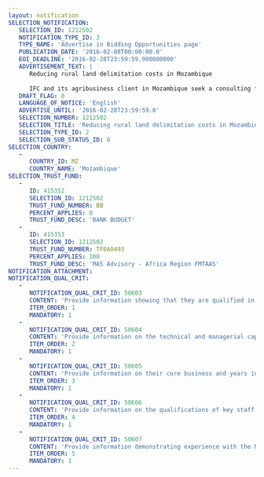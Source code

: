 ```yaml
---
layout: notification
SELECTION_NOTIFICATION: 
   SELECTION_ID: 1212502
   NOTIFICATION_TYPE_ID: 3
   TYPE_NAME: 'Advertise in Bidding Opportunities page'
   PUBLICATION_DATE: '2016-02-08T00:00:00.0'
   EOI_DEADLINE: '2016-02-28T23:59:59.900000000'
   ADVERTISEMENT_TEXT: |
      Reducing rural land delimitation costs in Mozambique
      
      IFC and its agribusiness client in Mozambique seek a consulting firm with experience in community land use planning and land delimitation in rural areas. The goal of this assignment is to demonstrate and document a low cost methodology to delimit community and individual land in rural Mozambique. This methodology should include participatory land use planning, followed by land delimitation.
   DRAFT_FLAG: 0
   LANGUAGE_OF_NOTICE: 'English'
   ADVERTISE_UNTIL: '2016-02-28T23:59:59.0'
   SELECTION_NUMBER: 1212502
   SELECTION_TITLE: 'Reducing rural land delimitation costs in Mozambique'
   SELECTION_TYPE_ID: 2
   SELECTION_SUB_STATUS_ID: 8
SELECTION_COUNTRY: 
   - 
      COUNTRY_ID: MZ
      COUNTRY_NAME: 'Mozambique'
SELECTION_TRUST_FUND: 
   - 
      ID: 415352
      SELECTION_ID: 1212502
      TRUST_FUND_NUMBER: BB
      PERCENT_APPLIES: 0
      TRUST_FUND_DESC: 'BANK BUDGET'
   - 
      ID: 415353
      SELECTION_ID: 1212502
      TRUST_FUND_NUMBER: TF0A0493
      PERCENT_APPLIES: 100
      TRUST_FUND_DESC: 'MAS Advisory - Africa Region FMTAAS'
NOTIFICATION_ATTACHMENT: 
NOTIFICATION_QUAL_CRIT: 
   - 
      NOTIFICATION_QUAL_CRIT_ID: 50603
      CONTENT: 'Provide information showing that they are qualified in the field of the assignment.'
      ITEM_ORDER: 1
      MANDATORY: 1
   - 
      NOTIFICATION_QUAL_CRIT_ID: 50604
      CONTENT: 'Provide information on the technical and managerial capabilities of the firm.'
      ITEM_ORDER: 2
      MANDATORY: 1
   - 
      NOTIFICATION_QUAL_CRIT_ID: 50605
      CONTENT: 'Provide information on their core business and years in business.'
      ITEM_ORDER: 3
      MANDATORY: 1
   - 
      NOTIFICATION_QUAL_CRIT_ID: 50606
      CONTENT: 'Provide information on the qualifications of key staff.'
      ITEM_ORDER: 4
      MANDATORY: 1
   - 
      NOTIFICATION_QUAL_CRIT_ID: 50607
      CONTENT: 'Provide information demonstrating experience with the Mozambican land law'
      ITEM_ORDER: 5
      MANDATORY: 1
---
```

